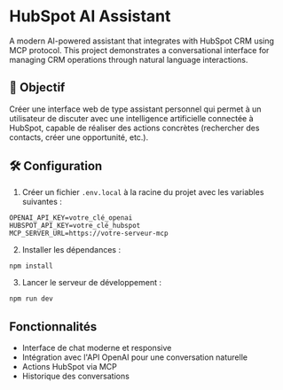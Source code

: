 # HubSpot AI Assistant

A modern AI-powered assistant that integrates with HubSpot CRM using MCP protocol. This project demonstrates a conversational interface for managing CRM operations through natural language interactions.

## 🎯 Objectif

Créer une interface web de type assistant personnel qui permet à un utilisateur de discuter avec une intelligence artificielle connectée à HubSpot, capable de réaliser des actions concrètes (rechercher des contacts, créer une opportunité, etc.).

## 🛠️ Configuration

1. Créer un fichier `.env.local` à la racine du projet avec les variables suivantes :
   
```
OPENAI_API_KEY=votre_clé_openai
HUBSPOT_API_KEY=votre_clé_hubspot
MCP_SERVER_URL=https://votre-serveur-mcp
```

2. Installer les dépendances :

```bash
npm install
```

3. Lancer le serveur de développement :

```bash
npm run dev
```

## Fonctionnalités

- Interface de chat moderne et responsive
- Intégration avec l'API OpenAI pour une conversation naturelle
- Actions HubSpot via MCP
- Historique des conversations

